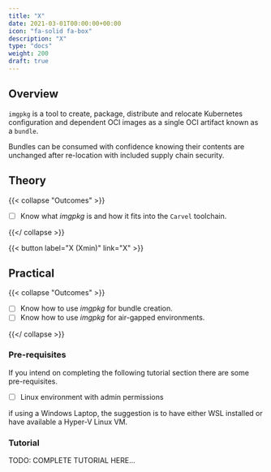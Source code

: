 ```yaml
---
title: "X"
date: 2021-03-01T00:00:00+00:00
icon: "fa-solid fa-box"
description: "X"
type: "docs"
weight: 200
draft: true
---
```


## Overview

`imgpkg` is a tool to create, package, distribute and relocate Kubernetes configuration and dependent OCI images as a single OCI artifact known as a `bundle`.

Bundles can be consumed with confidence knowing their contents are unchanged after re-location with included supply chain security.

## Theory

{{< collapse "Outcomes" >}}

- [ ] Know what _imgpkg_ is and how it fits into the `Carvel` toolchain.

{{</ collapse >}}

{{< button label="X (Xmin)" link="X" >}}

## Practical

{{< collapse "Outcomes" >}}

- [ ] Know how to use _imgpkg_ for bundle creation.
- [ ] Know how to use _imgpkg_ for air-gapped environments.

{{</ collapse >}}

### Pre-requisites

If you intend on completing the following tutorial section there are some pre-requisites.

- [ ] Linux environment with admin permissions

if using a Windows Laptop, the suggestion is to have either WSL installed or have available a Hyper-V Linux VM.

### Tutorial

TODO: COMPLETE TUTORIAL HERE...
